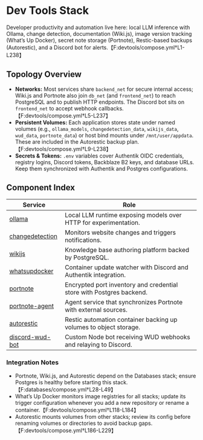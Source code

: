 <!--
title: Dev Tools Stack
description:
published: true
date: 2025-10-19T08:57:42Z
tags:
editor: markdown
-->

# Dev Tools Stack

Developer productivity and automation live here: local LLM inference with Ollama, change detection, documentation (Wiki.js), image version tracking (What’s Up Docker), secret note storage (Portnote), Restic-based backups (Autorestic), and a Discord bot for alerts.【F:devtools/compose.yml†L1-L238】

## Topology Overview
- **Networks:** Most services share `backend_net` for secure internal access; Wiki.js and Portnote also join `db_net` (and `frontend_net`) to reach PostgreSQL and to publish HTTP endpoints. The Discord bot sits on `frontend_net` to accept webhook callbacks.【F:devtools/compose.yml†L5-L237】
- **Persistent Volumes:** Each application stores state under named volumes (e.g., `ollama_models`, `changedetection_data`, `wikijs_data`, `wud_data`, `portnote_data`) or host bind mounts under `/mnt/user/appdata`. These are included in the Autorestic backup plan.【F:devtools/compose.yml†L9-L238】
- **Secrets & Tokens:** `.env` variables cover Authentik OIDC credentials, registry logins, Discord tokens, Backblaze B2 keys, and database URLs. Keep them synchronized with Authentik and Postgres configurations.

## Component Index

| Service | Role |
| --- | --- |
| [ollama](ollama.md) | Local LLM runtime exposing models over HTTP for experimentation. |
| [changedetection](changedetection.md) | Monitors website changes and triggers notifications. |
| [wikijs](wikijs.md) | Knowledge base authoring platform backed by PostgreSQL. |
| [whatsupdocker](whatsupdocker.md) | Container update watcher with Discord and Authentik integration. |
| [portnote](portnote.md) | Encrypted port inventory and credential store with Postgres backend. |
| [portnote-agent](portnote-agent.md) | Agent service that synchronizes Portnote with external sources. |
| [autorestic](autorestic.md) | Restic automation container backing up volumes to object storage. |
| [discord-wud-bot](discord-wud-bot.md) | Custom Node bot receiving WUD webhooks and relaying to Discord. |

### Integration Notes
- Portnote, Wiki.js, and Autorestic depend on the Databases stack; ensure Postgres is healthy before starting this stack.【F:databases/compose.yml†L28-L49】
- What’s Up Docker monitors image registries for all stacks; update its trigger configuration whenever you add a new repository or rename a container.【F:devtools/compose.yml†L118-L184】
- Autorestic mounts volumes from other stacks; review its config before renaming volumes or directories to avoid backup gaps.【F:devtools/compose.yml†L186-L229】
